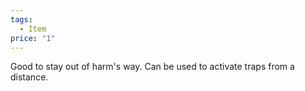 ```yaml
---  
tags:  
  - Item  
price: "1"  
---  
```

Good to stay out of harm's way. Can be used to activate traps from a distance.